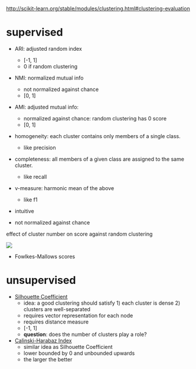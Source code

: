 http://scikit-learn.org/stable/modules/clustering.html#clustering-evaluation

# supervised

- ARI: adjusted random index
  - [-1, 1]
  - 0 if random clustering
- NMI: normalized mutual info
  - not normalized against chance
  - [0, 1]
- AMI: adjusted mutual info:
  - normalized against chance: random clustering has 0 score
  - [0, 1]

- homogeneity: each cluster contains only members of a single class.
  - like precision
- completeness: all members of a given class are assigned to the same cluster.
  - like recall
- v-measure: harmonic mean of the above
  - like f1

- intuitive
- not normalized against chance

effect of cluster number on score against random clustering

![](http://scikit-learn.org/stable/_images/sphx_glr_plot_adjusted_for_chance_measures_0011.png)

- Fowlkes-Mallows scores


# unsupervised

- [Silhouette Coefficient](http://scikit-learn.org/stable/modules/clustering.html#silhouette-coefficient)
  - idea: a good clustering should satisfy 1) each cluster is dense 2) clusters are well-separated
  - requires vector representation for each node
  - requires distance measure
  - [-1, 1]
  - **question**: does the number of clusters play a role?
- [Calinski-Harabaz Index](http://scikit-learn.org/stable/modules/clustering.html#calinski-harabaz-index)
  - similar idea as Silhouette Coefficient
  - lower bounded by 0 and unbounded upwards
  - the larger the better
  
